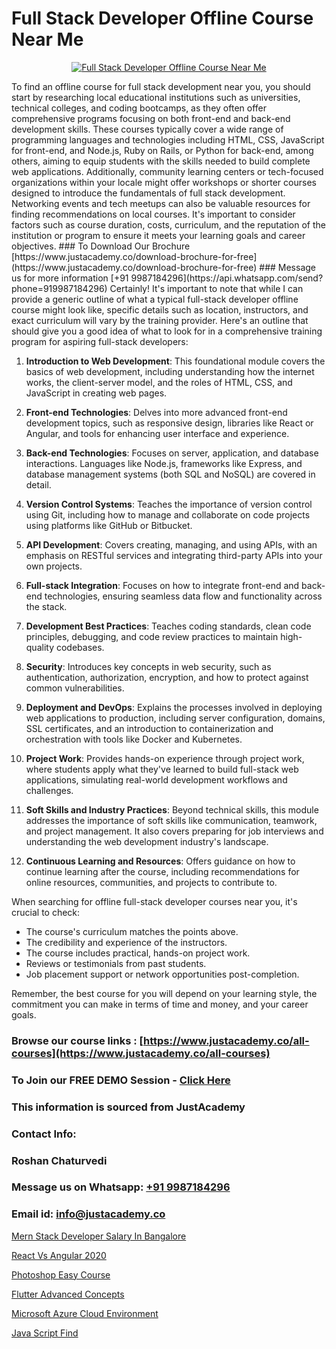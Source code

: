 # Full Stack Developer Offline Course Near Me

<p align="center">
  <a href="https://justacademy.co/program-detail/full-stack-web-development">
    <img src="https://justacademy.co/storage2/program_images/1704700371.webp" alt="Full Stack Developer Offline Course Near Me">
  </a>
</p>
To find an offline course for full stack development near you, you should start by researching local educational institutions such as universities, technical colleges, and coding bootcamps, as they often offer comprehensive programs focusing on both front-end and back-end development skills. These courses typically cover a wide range of programming languages and technologies including HTML, CSS, JavaScript for front-end, and Node.js, Ruby on Rails, or Python for back-end, among others, aiming to equip students with the skills needed to build complete web applications. Additionally, community learning centers or tech-focused organizations within your locale might offer workshops or shorter courses designed to introduce the fundamentals of full stack development. Networking events and tech meetups can also be valuable resources for finding recommendations on local courses. It's important to consider factors such as course duration, costs, curriculum, and the reputation of the institution or program to ensure it meets your learning goals and career objectives.
### To Download Our Brochure [https://www.justacademy.co/download-brochure-for-free](https://www.justacademy.co/download-brochure-for-free)
### Message us for more information [+91 9987184296](https://api.whatsapp.com/send?phone=919987184296)
Certainly! It's important to note that while I can provide a generic outline of what a typical full-stack developer offline course might look like, specific details such as location, instructors, and exact curriculum will vary by the training provider. Here's an outline that should give you a good idea of what to look for in a comprehensive training program for aspiring full-stack developers:

1) **Introduction to Web Development**: This foundational module covers the basics of web development, including understanding how the internet works, the client-server model, and the roles of HTML, CSS, and JavaScript in creating web pages.

2) **Front-end Technologies**: Delves into more advanced front-end development topics, such as responsive design, libraries like React or Angular, and tools for enhancing user interface and experience.

3) **Back-end Technologies**: Focuses on server, application, and database interactions. Languages like Node.js, frameworks like Express, and database management systems (both SQL and NoSQL) are covered in detail.

4) **Version Control Systems**: Teaches the importance of version control using Git, including how to manage and collaborate on code projects using platforms like GitHub or Bitbucket.

5) **API Development**: Covers creating, managing, and using APIs, with an emphasis on RESTful services and integrating third-party APIs into your own projects.

6) **Full-stack Integration**: Focuses on how to integrate front-end and back-end technologies, ensuring seamless data flow and functionality across the stack.

7) **Development Best Practices**: Teaches coding standards, clean code principles, debugging, and code review practices to maintain high-quality codebases.

8) **Security**: Introduces key concepts in web security, such as authentication, authorization, encryption, and how to protect against common vulnerabilities.

9) **Deployment and DevOps**: Explains the processes involved in deploying web applications to production, including server configuration, domains, SSL certificates, and an introduction to containerization and orchestration with tools like Docker and Kubernetes.

10) **Project Work**: Provides hands-on experience through project work, where students apply what they've learned to build full-stack web applications, simulating real-world development workflows and challenges.

11) **Soft Skills and Industry Practices**: Beyond technical skills, this module addresses the importance of soft skills like communication, teamwork, and project management. It also covers preparing for job interviews and understanding the web development industry's landscape.

12) **Continuous Learning and Resources**: Offers guidance on how to continue learning after the course, including recommendations for online resources, communities, and projects to contribute to.

When searching for offline full-stack developer courses near you, it's crucial to check:
- The course's curriculum matches the points above.
- The credibility and experience of the instructors.
- The course includes practical, hands-on project work.
- Reviews or testimonials from past students.
- Job placement support or network opportunities post-completion.

Remember, the best course for you will depend on your learning style, the commitment you can make in terms of time and money, and your career goals.

### Browse our course links : [https://www.justacademy.co/all-courses](https://www.justacademy.co/all-courses) 
### To Join our FREE DEMO Session - [Click Here](https://www.justacademy.co/register-for-course-demo)


### This information is sourced from JustAcademy
### Contact Info:
### Roshan Chaturvedi
### Message us on Whatsapp: [+91 9987184296](https://api.whatsapp.com/send?phone=919987184296)
### Email id: [info@justacademy.co](mailto:info@justacademy.co)
                
[Mern Stack Developer Salary In Bangalore](https://www.linkedin.com/pulse/mern-stack-developer-salary-bangalore-justacademy-coimbatore-aaxmc/)

[React Vs Angular 2020](https://www.linkedin.com/pulse/react-vs-angular-2020-justacademy-chicago-m7x8f?trackingId=tvTeG14rWNuvrtZCtgvKGQ%3D%3D&lipi=urn%3Ali%3Apage%3Ad_flagship3_company_admin%3BbTJRO6qqRWqOeqPKnJNhBw%3D%3D)

[Photoshop Easy Course](https://medium.com/@ranemanish460/photoshop-easy-course-5d2a87f8ce08)

[Flutter Advanced Concepts](https://medium.com/@mahi3106/flutter-advanced-concepts-6134373033b1)

[Microsoft Azure Cloud Environment](https://justacademyin.github.io/justacademy/microsoft-azure-cloud-environment)

[Java Script Find](https://justacademyin.github.io/justacademy/java-script-find)

